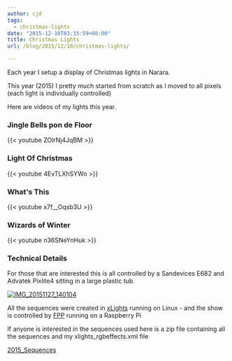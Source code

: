 ```yaml
---
author: cjd
tags:
  - christmas-lights
date: "2015-12-10T03:35:59+00:00"
title: Christmas Lights
url: /blog/2015/12/10/christmas-lights/

---
```

Each year I setup a display of Christmas lights in Narara.

This year (2015) I pretty much started from scratch as I moved to all pixels (each light is individually controlled)

Here are videos of my lights this year.

### Jingle Bells pon de Floor

{{< youtube ZOlrNj4JqBM >}}

### Light Of Christmas

{{< youtube 4EvTLXhSYWo >}}

### What's This

{{< youtube x7f\_\_Oqsb3U >}}

### Wizards of Winter

{{< youtube n36SNeYnHuk >}}

### Technical Details

For those that are interested this is all controlled by a Sandevices E682 and Advatek Pixlite4 sitting in a large plastic tub.

[![IMG_20151127_140104](/wp-content/uploads/2015/12/IMG_20151127_140104-300x225.jpg)](/wp-content/uploads/2015/12/IMG_20151127_140104.jpg)

All the sequences were created in [xLights](http://www.nutcracker123.com/wk/index.php?title=Main_Page) running on Linux - and the show is controlled by [FPP](http://falconchristmas.com/wiki/Falcon_FPP) running on a Raspberry Pi

If anyone is interested in the sequences used here is a zip file containing all the sequences and my xlights\_rgbeffects.xml file

[2015\_Sequences](/wp-content/uploads/2015/12/2015_Sequences.zip)
